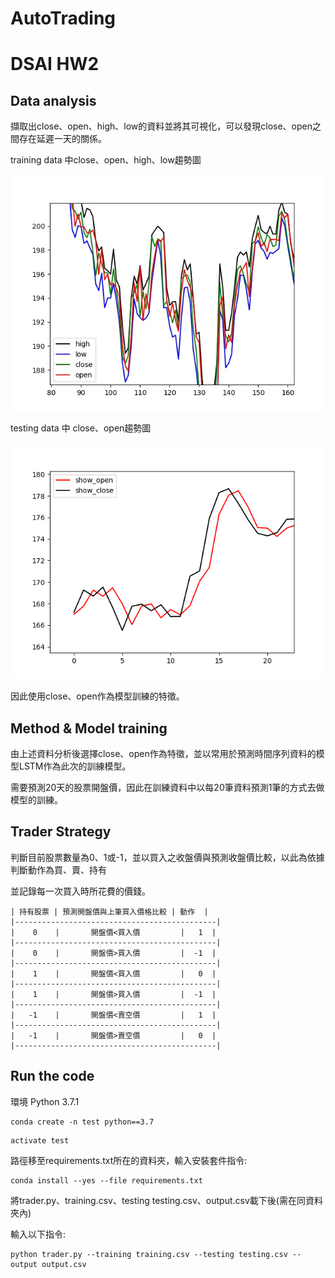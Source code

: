 # AutoTrading
# DSAI HW2

## Data analysis
   擷取出close、open、high、low的資料並將其可視化，可以發現close、open之間存在延遲一天的關係。
   
   training data 中close、open、high、low趨勢圖
   
   ![4line](https://github.com/linzh0205/AutoTrading/blob/main/plot/4line.jpeg)
   
   
   testing data 中 close、open趨勢圖
   
   ![close_open](https://github.com/linzh0205/AutoTrading/blob/main/plot/Figure_1.png)
   
   因此使用close、open作為模型訓練的特徵。
   
## Method & Model training
   由上述資料分析後選擇close、open作為特徵，並以常用於預測時間序列資料的模型LSTM作為此次的訓練模型。
   
   需要預測20天的股票開盤價，因此在訓練資料中以每20筆資料預測1筆的方式去做模型的訓練。
   
## Trader Strategy
   判斷目前股票數量為0、1或-1，並以買入之收盤價與預測收盤價比較，以此為依據判斷動作為買、賣、持有
   
   並記錄每一次買入時所花費的價錢。
   ```
   | 持有股票 | 預測開盤價與上筆買入價格比較 | 動作  |
   |---------------------------------------------|
   |    0    |       開盤價<買入價         |   1  |
   |---------------------------------------------|
   |    0    |       開盤價>買入價         |  -1  |
   |---------------------------------------------|
   |    1    |       開盤價<買入價         |   0  |
   |---------------------------------------------|
   |    1    |       開盤價>買入價         |  -1  |
   |---------------------------------------------|
   |   -1    |       開盤價<賣空價         |   1  |
   |---------------------------------------------|
   |   -1    |       開盤價>賣空價         |   0  |
   |---------------------------------------------|
   ```
## Run the code
環境
Python 3.7.1
```
conda create -n test python==3.7
```
```
activate test
```
路徑移至requirements.txt所在的資料夾，輸入安裝套件指令:
```
conda install --yes --file requirements.txt
```
將trader.py、training.csv、testing testing.csv、output.csv載下後(需在同資料夾內)

輸入以下指令:
```
python trader.py --training training.csv --testing testing.csv --output output.csv
```
